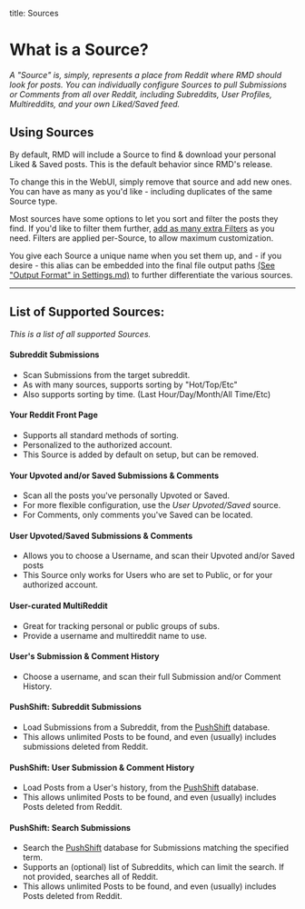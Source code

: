 title: Sources

# What is a Source?
_A "Source" is, simply, represents a place from Reddit where RMD should look for posts. 
You can individually configure Sources to pull Submissions or Comments from all over Reddit, 
including Subreddits, User Profiles, Multireddits, and your own Liked/Saved feed._

## Using Sources
By default, RMD will include a Source to find & download your personal Liked & Saved posts. 
This is the default behavior since RMD's release.

To change this in the WebUI, simply remove that source and add new ones. 
You can have as many as you'd like - including duplicates of the same Source type.

Most sources have some options to let you sort and filter the posts they find. 
If you'd like to filter them further, [add as many extra Filters](../Advanced_Usage/Filters.md) as you need. 
Filters are applied per-Source, to allow maximum customization.

You give each Source a unique name when you set them up, and - if you desire - this alias can be embedded into 
the final file output paths [(See "Output Format" in Settings.md)](../Advanced_Usage/Settings.md) to further differentiate 
the various sources.


---

## List of Supported Sources:

*This is a list of all supported Sources.*

#### Subreddit Submissions
+ Scan Submissions from the target subreddit.
+ As with many sources, supports sorting by "Hot/Top/Etc"
+ Also supports sorting by time. (Last Hour/Day/Month/All Time/Etc)
    
#### Your Reddit Front Page
+ Supports all standard methods of sorting.
+ Personalized to the authorized account.
+ This Source is added by default on setup, but can be removed.

#### Your Upvoted and/or Saved Submissions & Comments
+ Scan all the posts you've personally Upvoted or Saved.
+ For more flexible configuration, use the *User Upvoted/Saved* source.
+ For Comments, only comments you've Saved can be located.

#### User Upvoted/Saved Submissions & Comments
+ Allows you to choose a Username, and scan their Upvoted and/or Saved posts
+ This Source only works for Users who are set to Public, or for your authorized account.

#### User-curated MultiReddit
+ Great for tracking personal or public groups of subs.
+ Provide a username and multireddit name to use.

#### User's Submission & Comment History
+ Choose a username, and scan their full Submission and/or Comment History.

#### PushShift: Subreddit Submissions
+ Load Submissions from a Subreddit, from the [PushShift](https://pushshift.io/) database. 
+ This allows unlimited Posts to be found, and even (usually) includes submissions deleted from Reddit.

#### PushShift: User Submission & Comment History
+ Load Posts from a User's history, from the [PushShift](https://pushshift.io/) database.
+ This allows unlimited Posts to be found, and even (usually) includes Posts deleted from Reddit.

#### PushShift: Search Submissions
+ Search the [PushShift](https://pushshift.io/) database for Submissions matching the specified term.
+ Supports an (optional) list of Subreddits, which can limit the search. If not provided, searches all of Reddit.
+ This allows unlimited Posts to be found, and even (usually) includes Posts deleted from Reddit.
